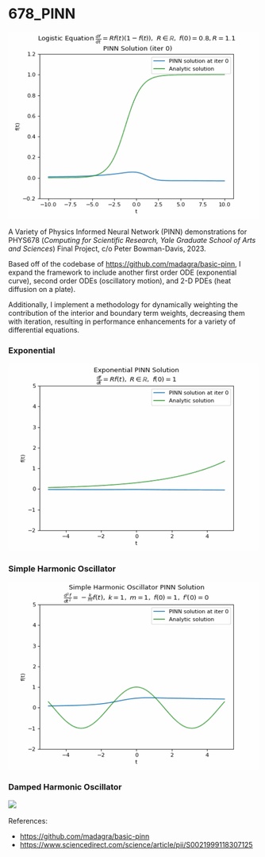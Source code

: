 # 678_PINN

![](https://github.com/P-H-B-D/678_PINN/blob/main/logistic.gif)

A Variety of Physics Informed Neural Network (PINN) demonstrations for PHYS678 (*Computing for Scientific Research, Yale Graduate School of Arts and Sciences*) Final Project, c/o Peter Bowman-Davis, 2023.

Based off of the codebase of https://github.com/madagra/basic-pinn, I expand the framework to include another first order ODE (exponential curve), second order ODEs (oscillatory motion), and 2-D PDEs (heat diffusion on a plate).

Additionally, I implement a methodology for dynamically weighting the contribution of the interior and boundary term weights, decreasing them with iteration, resulting in performance enhancements for a variety of differential equations.

### Exponential
![](https://github.com/P-H-B-D/678_PINN/blob/main/exponential.gif)

### Simple Harmonic Oscillator
![](https://github.com/P-H-B-D/678_PINN/blob/main/Harmonic.gif)

### Damped Harmonic Oscillator
![](https://github.com/P-H-B-D/678_PINN/blob/main/dampedHarmonic.gif)


References:
* https://github.com/madagra/basic-pinn 
* https://www.sciencedirect.com/science/article/pii/S0021999118307125
